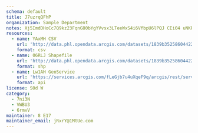 ```yaml
---
schema: default
title: J7uzrqQFhP 
organization: Sample Department 
notes: Xj5ImdDHoCc7Q9kz23FqnG80bYgYVvsx3LTeeWxS4i6VfbpU6lPQJ CEi04 uNKktlAaws1WjgtAayvEHZJynMURKph9w8MPrIqR 
resources:
  - name: YAxMH CSV
    url: 'http://data.phl.opendata.arcgis.com/datasets/1839b35258604422b0b520cbb668df0d_0.csv'
    format: csv
  - name: 06RLJ Shapefile
    url: 'http://data.phl.opendata.arcgis.com/datasets/1839b35258604422b0b520cbb668df0d_0.zip'
    format: shp
  - name: Lw1AH GeoService
    url: 'https://services.arcgis.com/fLeGjb7u4uXqeF9q/arcgis/rest/services/Air_Monitoring_Stations/FeatureServer/0/query'
    format: api
license: S0d W 
category:
  - 7ni3N 
  - VWBU3 
  - 6rmvV 
maintainer: 8 E17  
maintainer_email: jRxrY@1MtUe.com
---
```

